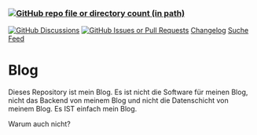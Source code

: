 ### [![GitHub repo file or directory count (in path)](https://img.shields.io/github/directory-file-count/khannover/blog/date?label=Posts)](/date)
[![GitHub Discussions](https://img.shields.io/github/discussions/khannover/blog?label=Forum)](https://github.com/khannover/blog/discussions/)
[![GitHub Issues or Pull Requests](https://img.shields.io/github/issues/khannover/blog?label=Kommentare)](https://github.com/khannover/blog/issues)
[Changelog](https://github.com/khannover/blog/activity)
[Suche](https://github.com/search?q=repo%3Akhannover%2Fblog&type=code)
[Feed](https://github.com/khannover/blog/commits/main.atom)



# Blog
Dieses Repository ist mein Blog. Es ist nicht die Software für meinen Blog, nicht das Backend von meinem Blog und nicht die Datenschicht von meinem Blog. Es IST einfach mein Blog.

Warum auch nicht? 
